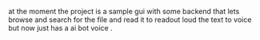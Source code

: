 at the moment the project is a sample gui with some backend that lets browse and search for the file and read it to readout loud the text to voice but now just has a ai bot voice .
